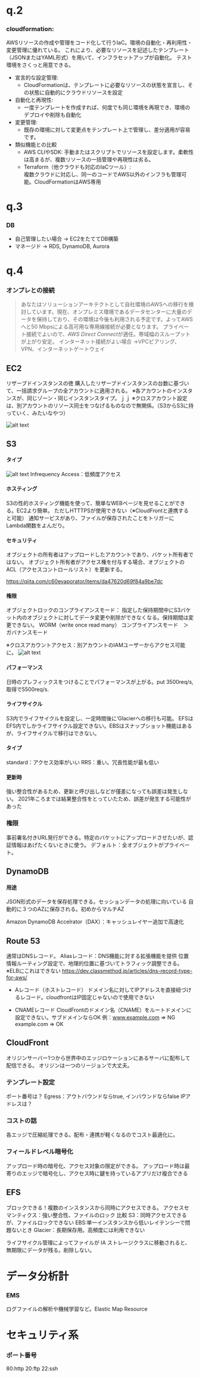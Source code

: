 # q.2
### cloudformation: 
AWSリソースの作成や管理をコード化して行うIaC。環境の自動化・再利用性・変更管理に優れている。
これにより、必要なリソースを記述したテンプレート（JSONまたはYAML形式）を用いて、インフラセットアップが自動化。
テスト環境をさくっと用意できる。

- 宣言的な設定管理:
  - CloudFormationは、テンプレートに必要なリソースの状態を宣言し、その状態に自動的にクラウドリソースを設定
- 自動化と再現性:
  - 一度テンプレートを作成すれば、何度でも同じ環境を再現でき、環境のデプロイや削除も自動化
- 変更管理:
  - 既存の環境に対して変更点をテンプレート上で管理し、差分適用が容易です。
- 類似機能との比較
  - AWS CLIやSDK:
手動またはスクリプトでリソースを設定します。柔軟性は高まるが、複数リソースの一括管理や再現性は劣る。
  - Terraform（他クラウドも対応のIaCツール）:  
複数クラウドに対応し、同一のコードでAWS以外のインフラも管理可能。CloudFormationはAWS専用


# q.3
### DB
- 自己管理したい場合
-> EC2をたててDB構築
- マネージド
-> RDS, DynamoDB, Aurora

# q.4
### オンプレとの接続
> あなたはソリューションアーキテクトとして自社環境のAWSへの移行を検討しています。現在、オンプレミス環境であるデータセンターに大量のデータを保持しており、その環境は今後も利用される予定です。よってAWSへと50 Mbpsによる高可用な専用線接続が必要となります。
プライベート接続でよいので、*AWS Direct Connect*が適任。帯域幅のスループットが上がり安定。
インターネット接続がよい場合
→VPCピアリング、VPN、インターネットゲートウェイ

## EC2
リザーブドインスタンスの徳
購入したリザーブドインスタンスの台数に基づいて、一括請求グループの全アカウントに適用される。
※各アカウントのインスタンスが、同じゾーン・同じインスタンスタイプ。ｊｊ
※クロスアカウント設定は、別アカウントのリソース同士をつなげるものなので無関係。（S3からS3に持っていく、みたいなやつ）

![alt text](image.png)
## S3
#### タイプ
![alt text](image-1.png)
Infrequency Access：低頻度アクセス
#### ホスティング
S3の性的ホスティング機能を使って、簡単なWEBページを見せることができる。EC2より簡単。
ただしHTTTPSが使用できない（※CloudFrontと連携すると可能）
通知サービスがあり、ファイルが保存されたことをトリガーにLambda関数をよんだり。  
#### セキュリティ
オブジェクトの所有者はアップロードしたアカウントであり、バケット所有者ではない。
オブジェクト所有者がアクセス権を付与する場合、オブジェクトのACL（アクセスコントロールリスト）を更新する。

https://qiita.com/c60evaporator/items/da47620d69f84a9be7dc

#### 権限
オブジェクトロックのコンプライアンスモード：
指定した保持期間中にS3バケット内のオブジェクトに対してデータ変更や削除ができなくなる。保持期間は変更できない。
WORM（write once read many）
コンプライアンスモード　＞　ガバナンスモード

※クロスアカウントアクセス：別アカウントのIAMユーザーからアクセス可能に。
![alt text](image-2.png)
#### パフォーマンス
日時のプレフィックスをつけることでパフォーマンスが上がる。put 3500req/s, 取得で5500req/s.

#### ライフサイクル
S3内でライフサイクルを設定し、一定時間後に‘Glacierへの移行も可能。
EFSはEFS内でしかライフサイクル設定できない。EBSはスナップショット機能はあるが、ライフサイクルで移行はできない。

#### タイプ
standard：アクセス効率がいい
RRS：重い。冗長性能が最も低い

#### 更新時
強い整合性があるため、更新と呼び出しなどが僅差になっても誤差は発生しない。
2021年ころまでは結果整合性をとっていたため、誤差が発生する可能性があった  

### 権限
事前署名付きURL発行ができる。特定のバケットにアップロードさせたいが、認証情報はあげたくないときに使う。
デフォルト：全オブジェクトがプライベート。


## DynamoDB

#### 用途
JSON形式のデータを保存処理できる。セッションデータの処理に向いている
自動的に３つのAZに保存される。初めからマルチAZ

Amazon DynamoDB Accelrator（DAX）：キャッシュレイヤー追加で高速化
## Route 53
通常はDNSレコード。
Aliasレコード：DNS機能に対する拡張機能を提供
位置情報ルーティング設定で、地理的位置に基づいてトラフィック調整できる。　※ELBにこれはできない
https://dev.classmethod.jp/articles/dns-record-type-for-aws/

- Aレコード（ホストレコード）
ドメイン名に対してIPアドレスを直接紐づけるレコード。cloudfrontはIP固定じゃないので使用できない

- CNAMEレコード
CloudFrontのドメイン名（CNAME）をルートドメインに設定できない。サブドメインならOK
例：www.example.com => NG
    example.com => OK
## CloudFront
オリジンサーバー1つから世界中のエッジロケーションにあるサーバに配布して配信できる。
オリジンは一つのリージョンで大丈夫。

### テンプレート設定
ポート番号は？
Egress：アウトバウンドならtrue, インバウンドならfalse
IPアドレスは？


### コストの話
各エッジで圧縮処理できる。配布・連携が軽くなるのでコスト最適化に。

### フィールドレベル暗号化
アップロード時の暗号化、アクセス対象の限定ができる。
アップロード時は最寄りのエッジで暗号化し、アクセス時に鍵を持っているアプリだけ複合できる


## EFS
ブロックできる！複数のインスタンスから同時にアクセスできる。
アクセスセマンティクス：強い整合性、ファイルのロック
比較
S3：同時アクセスできるが、ファイルロックできない
EBS:単一インスタンスから低いレイテンシーで問題ないとき
Glacier：長期保存用。高頻度には利用できない

ライフサイクル管理によってファイルが IA ストレージクラスに移動されると、無期限にデータが残る。削除しない。
# データ分析計
### EMS
ログファイルの解析や機械学習など。Elastic Map Resource


# セキュリティ系
### ポート番号
80:http
20:ftp
22:ssh